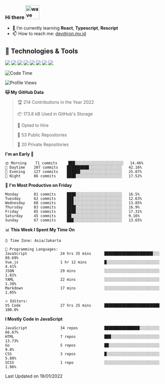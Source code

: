 ### Hi there <img src="https://i.ibb.co/q0Hx1KK/wave.gif" alt="wave" width="45px">

- 🌱 I’m currently learning **React**, **Typescript**, **Rescript**
- 📫 How to reach me: dev@ron.my.id

## 🔧 Technologies & Tools

![](https://img.shields.io/badge/OS-Linux-informational?style=flat&logo=linux&logoColor=white&color=2bbc8a)
![](https://img.shields.io/badge/OS-Windows-informational?style=flat&logo=windows&logoColor=white&color=2bbc8a)
![](https://img.shields.io/badge/Code-JavaScript-informational?style=flat&logo=javascript&logoColor=white&color=2bbc8a)
![](https://img.shields.io/badge/Code-Golang-informational?style=flat&logo=go&logoColor=white&color=2bbc8a)
![](https://img.shields.io/badge/Code-React-informational?style=flat&logo=react&logoColor=white&color=2bbc8a)
![](https://img.shields.io/badge/Code-Next-informational?style=flat&logo=next.js&logoColor=white&color=2bbc8a)
![](https://img.shields.io/badge/Shell-Bash-informational?style=flat&logo=gnu-bash&logoColor=white&color=2bbc8a)
![](https://img.shields.io/badge/Tools-Docker-informational?style=flat&logo=docker&logoColor=white&color=2bbc8a)

<!--START_SECTION:waka-->
![Code Time](http://img.shields.io/badge/Code%20Time-253%20hrs%2010%20mins-blue)

![Profile Views](http://img.shields.io/badge/Profile%20Views-27-blue)

**🐱 My GitHub Data** 

> 🏆 214 Contributions in the Year 2022
 > 
> 📦 173.8 kB Used in GitHub's Storage 
 > 
> 💼 Opted to Hire
 > 
> 📜 53 Public Repositories 
 > 
> 🔑 20 Private Repositories  
 > 
**I'm an Early 🐤** 

```text
🌞 Morning    71 commits     ███░░░░░░░░░░░░░░░░░░░░░░   14.46% 
🌆 Daytime    207 commits    ██████████░░░░░░░░░░░░░░░   42.16% 
🌃 Evening    127 commits    ██████░░░░░░░░░░░░░░░░░░░   25.87% 
🌙 Night      86 commits     ████░░░░░░░░░░░░░░░░░░░░░   17.52%

```
📅 **I'm Most Productive on Friday** 

```text
Monday       81 commits     ████░░░░░░░░░░░░░░░░░░░░░   16.5% 
Tuesday      62 commits     ███░░░░░░░░░░░░░░░░░░░░░░   12.63% 
Wednesday    68 commits     ███░░░░░░░░░░░░░░░░░░░░░░   13.85% 
Thursday     83 commits     ████░░░░░░░░░░░░░░░░░░░░░   16.9% 
Friday       85 commits     ████░░░░░░░░░░░░░░░░░░░░░   17.31% 
Saturday     45 commits     ██░░░░░░░░░░░░░░░░░░░░░░░   9.16% 
Sunday       67 commits     ███░░░░░░░░░░░░░░░░░░░░░░   13.65%

```


📊 **This Week I Spent My Time On** 

```text
⌚︎ Time Zone: Asia/Jakarta

💬 Programming Languages: 
JavaScript               24 hrs 35 mins      ██████████████████████░░░   89.69% 
Vue.js                   1 hr 12 mins        █░░░░░░░░░░░░░░░░░░░░░░░░   4.41% 
JSON                     29 mins             ░░░░░░░░░░░░░░░░░░░░░░░░░   1.81% 
YAML                     22 mins             ░░░░░░░░░░░░░░░░░░░░░░░░░   1.39% 
Markdown                 17 mins             ░░░░░░░░░░░░░░░░░░░░░░░░░   1.05%

🔥 Editors: 
VS Code                  27 hrs 25 mins      █████████████████████████   100.0%

```

**I Mostly Code in JavaScript** 

```text
JavaScript               34 repos            ████████████████░░░░░░░░░   66.67% 
HTML                     7 repos             ███░░░░░░░░░░░░░░░░░░░░░░   13.73% 
Go                       5 repos             ██░░░░░░░░░░░░░░░░░░░░░░░   9.8% 
CSS                      3 repos             █░░░░░░░░░░░░░░░░░░░░░░░░   5.88% 
SCSS                     1 repo              ░░░░░░░░░░░░░░░░░░░░░░░░░   1.96%

```



 Last Updated on 19/01/2022
<!--END_SECTION:waka-->
